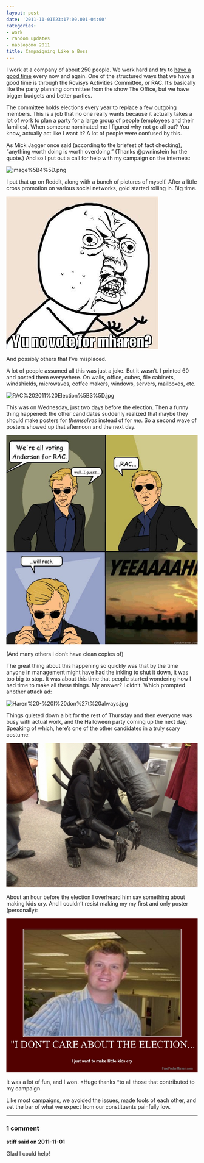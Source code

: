 ```yaml
---
layout: post
date: '2011-11-01T23:17:00.001-04:00'
categories:
- work
- random updates
- nablopomo 2011
title: Campaigning Like a Boss
---
```



I work at a company of about 250 people. We work hard and try to [have a good time](http://www.rovisys.com/about/just_for_fun.aspx) every now and again. One of the structured ways that we have a good time is through the Rovisys Activities Committee, or RAC. It’s basically like the party planning committee from the show The Office, but we have bigger budgets and better parties. 

The committee holds elections every year to replace a few outgoing members. This is a job that no one really wants because it actually takes a lot of work to plan a party for a large group of people (employees and their families). When someone nominated me I figured why not go all out? You know, actually act like I want it? A lot of people were confused by this.

As Mick Jagger once said (according to the briefest of fact checking), “anything worth doing is worth overdoing.” (Thanks @pwninstein for the quote.) And so I put out a call for help with my campaign on the internets:

![image%5B4%5D.png](/assets/2011/image%5B4%5D.png)</a>

I put that up on Reddit, along with a bunch of pictures of myself. After a little cross promotion on various social networks, gold started rolling in. Big time.  

![whyyouno.jpg](/assets/2011/whyyouno.jpg)    

And possibly others that I’ve misplaced. 

A lot of people assumed all this was just a joke. But it wasn’t. I printed 60 and posted them everywhere. On walls, office, cubes, file cabinets, windshields, microwaves, coffee makers, windows, servers, mailboxes, etc.

![RAC%202011%20Election%5B3%5D.jpg](/assets/2011/RAC%202011%20Election%5B3%5D.jpg)</a>

This was on Wednesday, just two days before the election. Then a funny thing happened: the other candidates suddenly realized that maybe they should make posters for *themselves* instead of for *me*. So a second wave of posters showed up that afternoon and the next day.  

![CSI%20Miami.jpg](/assets/2011/CSI%20Miami.jpg)  

(And many others I don’t have clean copies of)

The great thing about this happening so quickly was that by the time anyone in management might have had the inkling to shut it down, it was too big to stop. It was about this time that people started wondering how I had time to make all these things. My answer? I didn’t. Which prompted another attack ad:  

![Haren%20-%20I%20don%27t%20always.jpg](/assets/2011/Haren%20-%20I%20don%27t%20always.jpg)

Things quieted down a bit for the rest of Thursday and then everyone was busy with actual work, and the Halloween party coming up the next day. Speaking of which, here’s one of the other candidates in a truly scary costume:  

![IMG_0329.JPG](/assets/2011/IMG_0329.JPG)    

About an hour before the election I overheard him say something about making kids cry. And I couldn’t resist making my my first and only poster (personally):  

![anderson%20cry.jpg](/assets/2011/anderson%20cry.jpg)

It was a lot of fun, and I won. *Huge thanks *to all those that contributed to my campaign. 

Like most campaigns, we avoided the issues, made fools of each other, and set the bar of what we expect from our constituents painfully low.

---

### 1 comment

**stiff said on 2011-11-01**

Glad I could help!

